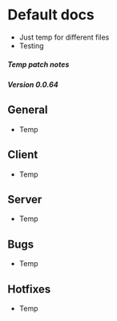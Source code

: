 # Default docs

* Just temp for different files
* Testing

##### Temp patch notes

##### *Version 0.0.64*

## General
* Temp

## Client
* Temp

## Server
* Temp

## Bugs
* Temp

## Hotfixes
* Temp
